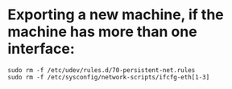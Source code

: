 
# Exporting a new machine, if the machine has more than one interface:

    sudo rm -f /etc/udev/rules.d/70-persistent-net.rules
    sudo rm -f /etc/sysconfig/network-scripts/ifcfg-eth[1-3]

